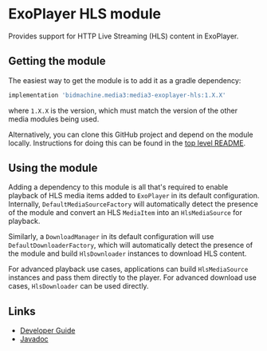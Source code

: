 # ExoPlayer HLS module

Provides support for HTTP Live Streaming (HLS) content in ExoPlayer.

## Getting the module

The easiest way to get the module is to add it as a gradle dependency:

```gradle
implementation 'bidmachine.media3:media3-exoplayer-hls:1.X.X'
```

where `1.X.X` is the version, which must match the version of the other media
modules being used.

Alternatively, you can clone this GitHub project and depend on the module
locally. Instructions for doing this can be found in the [top level README][].

[top level README]: ../../README.md

## Using the module

Adding a dependency to this module is all that's required to enable playback of
HLS media items added to `ExoPlayer` in its default configuration. Internally,
`DefaultMediaSourceFactory` will automatically detect the presence of the module
and convert an HLS `MediaItem` into an `HlsMediaSource` for playback.

Similarly, a `DownloadManager` in its default configuration will use
`DefaultDownloaderFactory`, which will automatically detect the presence of
the module and build `HlsDownloader` instances to download HLS content.

For advanced playback use cases, applications can build `HlsMediaSource`
instances and pass them directly to the player. For advanced download use cases,
`HlsDownloader` can be used directly.

## Links

*   [Developer Guide][]
*   [Javadoc][]

[Developer Guide]: https://developer.android.com/guide/topics/media/exoplayer/hls
[Javadoc]: https://developer.android.com/reference/androidx/media3/exoplayer/hls/package-summary
